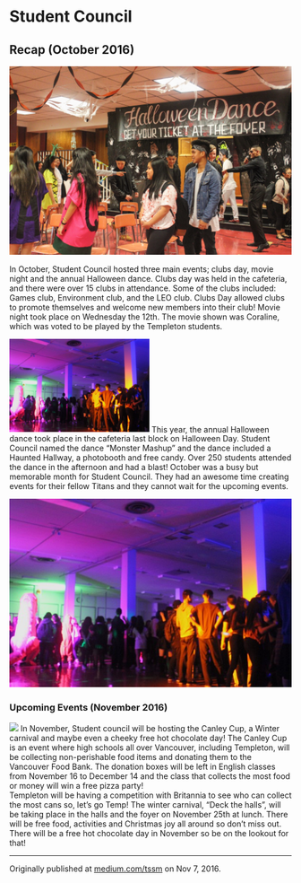 # Student Council
##  Recap (October 2016)

![](assets/student-council-recap-201610-01.jpg)

<div>
<p class="firstBold"><span id="firstBold">In October, Student Council hosted three main</span> events; clubs day, movie night and the annual Halloween dance. Clubs day was held in the cafeteria, and there were over 15 clubs in attendance. Some of the clubs included: Games club, Environment club, and the LEO club. Clubs Day allowed clubs to promote themselves and welcome new members into their club! Movie night took place on Wednesday the 12th. The movie shown was Coraline, which was voted to be played by the Templeton students.
</p>
<p><img class="image-left" src="assets/student-council-recap-201610-02.jpg" width="250">
This year, the annual Halloween dance took place in the cafeteria last block on Halloween Day. Student Council named the dance “Monster Mashup” and the dance included a Haunted Hallway, a photobooth and free candy. Over 250 students attended the dance in the afternoon and had a blast! October was a busy but memorable month for Student Council. They had an awesome time creating events for their fellow Titans and they cannot wait for the upcoming events.
</p>
</div>

![](assets/student-council-recap-201610-02.jpg)


### Upcoming Events (November 2016)

<div>
<p><img class="image-right" src="https://www.food-finders.org/wp-content/uploads/2013/10/DSC1309.jpg)" width="250">
In November, Student council will be hosting the Canley Cup, a Winter carnival and maybe even a cheeky free hot chocolate day! The Canley Cup is an event where high schools all over Vancouver, including Templeton, will be collecting non-perishable food items and donating them to the Vancouver Food Bank. The donation boxes will be left in English classes from November 16 to December 14 and the class that collects the most food or money will win a free pizza party! 
<br />
Templeton will be having a competition with Britannia to see who can collect the most cans so, let’s go Temp! The winter carnival, “Deck the halls”, will be taking place in the halls and the foyer on November 25th at lunch. There will be free food, activities and Christmas joy all around so don’t miss out. There will be a free hot chocolate day in November so be on the lookout for that!
</p>
</div>

___

Originally published at [medium.com/tssm](https://medium.com/tssm/student-council-1c7509a45fff#.yggf0w41t) on Nov 7, 2016.
